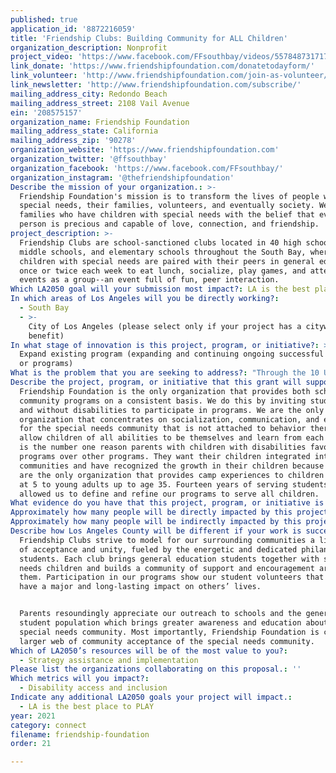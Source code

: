```yaml
---
published: true
application_id: '8872216059'
title: 'Friendship Clubs: Building Community for ALL Children'
organization_description: Nonprofit
project_video: 'https://www.facebook.com/FFsouthbay/videos/557848731717532/'
link_donate: 'https://www.friendshipfoundation.com/donatetodayform/'
link_volunteer: 'http://www.friendshipfoundation.com/join-as-volunteer/'
link_newsletter: 'http://www.friendshipfoundation.com/subscribe/'
mailing_address_city: Redondo Beach
mailing_address_street: 2108 Vail Avenue
ein: '208575157'
organization_name: Friendship Foundation
mailing_address_state: California
mailing_address_zip: '90278'
organization_website: 'https://www.friendshipfoundation.com'
organization_twitter: '@ffsouthbay'
organization_facebook: 'https://www.facebook.com/FFsouthbay/'
organization_instagram: '@thefriendshipfoundation'
Describe the mission of your organization.: >-
  Friendship Foundation's mission is to transform the lives of people with
  special needs, their families, volunteers, and eventually society. We support
  families who have children with special needs with the belief that every
  person is precious and capable of love, connection, and friendship. 
project_description: >-
  Friendship Clubs are school-sanctioned clubs located in 40 high schools,
  middle schools, and elementary schools throughout the South Bay, where
  children with special needs are paired with their peers in general education
  once or twice each week to eat lunch, socialize, play games, and attend school
  events as a group--an event full of fun, peer interaction. 
Which LA2050 goal will your submission most impact?: LA is the best place to CONNECT
In which areas of Los Angeles will you be directly working?:
  - South Bay
  - >-
    City of Los Angeles (please select only if your project has a citywide
    benefit)
In what stage of innovation is this project, program, or initiative?: >-
  Expand existing program (expanding and continuing ongoing successful projects
  or programs)
What is the problem that you are seeking to address?: "Through the 10 U.S. studies that have been conducted on the connection between special education children and bullying, all studies found: \n-\tChildren with special needs are 2-3 times more likely to experience bullying compared to their non-disabled peers. \n-\t60% of children with special needs report being bullied compared to 25% of all students. \n\nThere are 175,000 students currently enrolled in special education in Los Angeles. These students repeatedly fall through the cracks and are in tremendous need of quality resources and support. Without programs like Friendship Clubs, children with special needs do not have the opportunity to experience friendships, socialization or participation in routines and activities. Their resources become limited to doctors and therapists. This program has an impact on the entire student body as awareness of the special needs population increases. The ripple effect has the potential to change the environment and reduce bullying on campus. "
Describe the project, program, or initiative that this grant will support to address the problem identified.: >-
  Friendship Foundation is the only organization that provides both school and
  community programs on a consistent basis. We do this by inviting students with
  and without disabilities to participate in programs. We are the only
  organization that concentrates on socialization, communication, and enrichment
  for the special needs community that is not attached to behavior therapy. We
  allow children of all abilities to be themselves and learn from each other. It
  is the number one reason parents with children with disabilities favor our
  programs over other programs. They want their children integrated into their
  communities and have recognized the growth in their children because of it. We
  are the only organization that provides camp experiences to children starting
  at 5 to young adults up to age 35. Fourteen years of serving students has
  allowed us to define and refine our programs to serve all children. 
What evidence do you have that this project, program, or initiative is or will be successful, and how will you define and measure success?: "FF focuses simultaneously on impacting two populations in the South Bay and surrounding communities: children with special needs and students with a willingness and desire to volunteer. FF makes it possible for children with special needs in the South Bay, a highly-underserved population, to experience social-recreational activities in a safe and bully-free environment. \n\nFF defines a successful Friendship Club program by:\n*\tSeeing students with disabilities and general education students socializing and building friendships on their own.\n*\tProviding ongoing one-to-one mentoring experience for our youth with special needs and student volunteers.\n*\tIncreasing in enrollment, school clubs, and student involvement.\n*\tChildren with special needs and student volunteers feel that the experience helped them improve their lives, established new friendships and most of all felt valued and empowered.\n*\tStudents with special needs interacting during club activities and around campus outside of the Friendship Club.\n"
Approximately how many people will be directly impacted by this project, program, or initiative?: '1850'
Approximately how many people will be indirectly impacted by this project, program, or initiative?: '800000'
Describe how Los Angeles County will be different if your work is successful.: >
  Friendship Clubs strive to model for our surrounding communities a lifestyle
  of acceptance and unity, fueled by the energetic and dedicated philanthropic
  students. Each club brings general education students together with special
  needs children and builds a community of support and encouragement around
  them. Participation in our programs show our student volunteers that they can
  have a major and long-lasting impact on others’ lives. 


  Parents resoundingly appreciate our outreach to schools and the general
  student population which brings greater awareness and education about the
  special needs community. Most importantly, Friendship Foundation is creating a
  larger web of community acceptance of the special needs community. 
Which of LA2050’s resources will be of the most value to you?:
  - Strategy assistance and implementation
Please list the organizations collaborating on this proposal.: ''
Which metrics will you impact?:
  - Disability access and inclusion
Indicate any additional LA2050 goals your project will impact.:
  - LA is the best place to PLAY
year: 2021
category: connect
filename: friendship-foundation
order: 21

---
```

